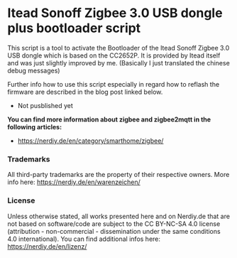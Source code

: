 # Itead Sonoff Zigbee 3.0 USB dongle plus bootloader script
This script is a tool to activate the Bootloader of the Itead Sonoff Zigbee 3.0 USB dongle which is based on the CC2652P. It is provided by Itead itself and was just slightly improved by me. (Basically I just translated the chinese debug messages)

Further info how to use this script especially in regard how to reflash the firmware are described in the blog post linked below.

 - Not pusblished yet

**You can find more information about zigbee and zigbee2mqtt in the following articles:**

- https://nerdiy.de/en/category/smarthome/zigbee/

### Trademarks
All third-party trademarks are the property of their respective owners. More info here: https://nerdiy.de/en/warenzeichen/

### License
Unless otherwise stated, all works presented here and on Nerdiy.de that are not based on software/code are subject to the CC BY-NC-SA 4.0 license (attribution - non-commercial - dissemination under the same conditions 4.0 international).
You can find additional infos here: https://nerdiy.de/en/lizenz/
